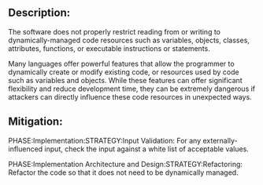 ## Description:

The software does not properly restrict reading from or writing to dynamically-managed code resources such as variables, objects, classes, attributes, functions, or executable instructions or statements.

Many languages offer powerful features that allow the programmer to dynamically create or modify existing code, or resources used by code such as variables and objects. While these features can offer significant flexibility and reduce development time, they can be extremely dangerous if attackers can directly influence these code resources in unexpected ways.

## Mitigation:


PHASE:Implementation:STRATEGY:Input Validation:
For any externally-influenced input, check the input against a white list of acceptable values.

PHASE:Implementation Architecture and Design:STRATEGY:Refactoring:
Refactor the code so that it does not need to be dynamically managed.

